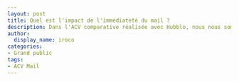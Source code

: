 ```yaml
---
layout: post
title: Quel est l'impact de l'immédiateté du mail ?
description: Dans l'ACV comparative réalisée avec Hubblo, nous nous sommes demandé si ralentir la délivrance des mails pouvait réduire son empreinte.
author:
  display_name: iroco
categories:
- Grand public
tags:
- ACV Mail
---
```

